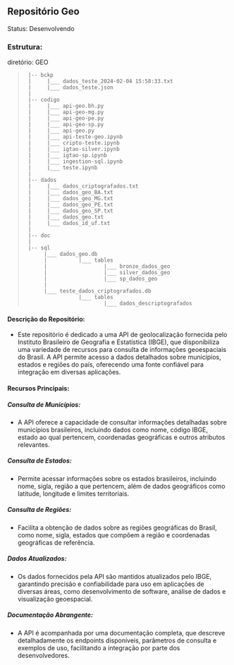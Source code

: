 ## Repositório Geo

Status: Desenvolvendo

### Estrutura:

diretório: GEO
 >      |-- bckp
 >      |     |___ dados_teste_2024-02-04 15:58:33.txt
 >      |     |___ dados_teste.json
 >      |
 >      |-- codigo
 >      |     |___ api-geo.bh.py
 >      |     |___ api-geo-mg.py
 >      |     |___ api-geo-pe.py
 >      |     |___ api-geo-sp.py
 >      |     |___ api-geo.py 
 >      |     |___ api-teste-geo.ipynb
 >      |     |___ cripto-teste.ipynb
 >      |     |___ igtao-silver.ipynb
 >      |     |___ igtao-sp.ipynb
 >      |     |___ ingestion-sql.ipynb
 >      |     |___ teste.ipynb
 >      |
 >      |-- dados
 >      |     |___ dados_criptografados.txt
 >      |     |___ dados_geo_BA.txt
 >      |     |___ dados_geo_MG.txt
 >      |     |___ dados_geo_PE.txt
 >      |     |___ dados_geo_SP.txt
 >      |     |___ dados_geo.txt
 >      |     |___ dados_id_uf.txt
 >      |
 >      |-- doc
 >      |
 >      |-- sql
 >           |___ dados_geo.db
 >           |          |___ tables
 >           |                  |___ bronze_dados_geo
 >           |                  |___ silver_dados_geo
 >           |                  |___ sp_dados_geo
 >           |
 >           |___ teste_dados_criptografados.db
 >                      |___ tables
 >                              |___ dados_descriptografados


#### Descrição do Repositório:
 - Este repositório é dedicado a uma API de geolocalização fornecida pelo Instituto Brasileiro de Geografia e Estatística (IBGE), que disponibiliza uma variedade de recursos para consulta de informações geoespaciais do Brasil. A API permite acesso a dados detalhados sobre municípios, estados e regiões do país, oferecendo uma fonte confiável para integração em diversas aplicações.

#### Recursos Principais:

##### Consulta de Municípios: 
- A API oferece a capacidade de consultar informações detalhadas sobre municípios brasileiros, incluindo dados como nome, código IBGE, estado ao qual pertencem, coordenadas geográficas e outros atributos relevantes.

##### Consulta de Estados:
- Permite acessar informações sobre os estados brasileiros, incluindo nome, sigla, região a que pertencem, além de dados geográficos como latitude, longitude e limites territoriais.

##### Consulta de Regiões:
- Facilita a obtenção de dados sobre as regiões geográficas do Brasil, como nome, sigla, estados que compõem a região e coordenadas geográficas de referência.

##### Dados Atualizados:
- Os dados fornecidos pela API são mantidos atualizados pelo IBGE, garantindo precisão e confiabilidade para uso em aplicações de diversas áreas, como desenvolvimento de software, análise de dados e visualização geoespacial.

##### Documentação Abrangente:
- A API é acompanhada por uma documentação completa, que descreve detalhadamente os endpoints disponíveis, parâmetros de consulta e exemplos de uso, facilitando a integração por parte dos desenvolvedores.